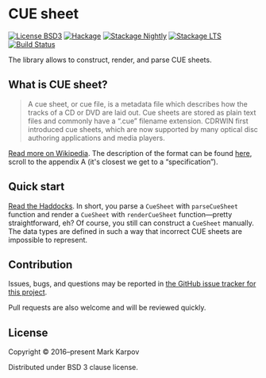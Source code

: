 # CUE sheet

[![License BSD3](https://img.shields.io/badge/license-BSD3-brightgreen.svg)](http://opensource.org/licenses/BSD-3-Clause)
[![Hackage](https://img.shields.io/hackage/v/cue-sheet.svg?style=flat)](https://hackage.haskell.org/package/cue-sheet)
[![Stackage Nightly](http://stackage.org/package/cue-sheet/badge/nightly)](http://stackage.org/nightly/package/cue-sheet)
[![Stackage LTS](http://stackage.org/package/cue-sheet/badge/lts)](http://stackage.org/lts/package/cue-sheet)
[![Build Status](https://travis-ci.org/mrkkrp/cue-sheet.svg?branch=master)](https://travis-ci.org/mrkkrp/cue-sheet)

The library allows to construct, render, and parse CUE sheets.

## What is CUE sheet?

> A cue sheet, or cue file, is a metadata file which describes how the
> tracks of a CD or DVD are laid out. Cue sheets are stored as plain text
> files and commonly have a “.cue” filename extension. CDRWIN first
> introduced cue sheets, which are now supported by many optical disc
> authoring applications and media players.

[Read more on Wikipedia](https://en.wikipedia.org/wiki/Cue_sheet_(computing)).
The description of the format can be found
[here](https://wayback.archive.org/web/20070614044112/http://www.goldenhawk.com/download/cdrwin.pdf),
scroll to the appendix A (it's closest we get to a “specification”).

## Quick start

[Read the Haddocks](https://hackage.haskell.org/package/cue-sheet). In
short, you parse a `CueSheet` with `parseCueSheet` function and render a
`CueSheet` with `renderCueSheet` function—pretty straightforward, eh? Of
course, you still can construct a `CueSheet` manually. The data types are
defined in such a way that incorrect CUE sheets are impossible to represent.

## Contribution

Issues, bugs, and questions may be reported in [the GitHub issue tracker for
this project](https://github.com/mrkkrp/cue-sheet/issues).

Pull requests are also welcome and will be reviewed quickly.

## License

Copyright © 2016–present Mark Karpov

Distributed under BSD 3 clause license.

